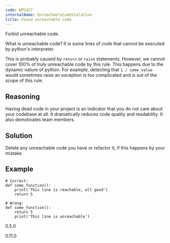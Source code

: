 ```yaml
---
code: WPS427
internalName: UnreachableCodeViolation
title: Found unreachable code
---
```


Forbid unreachable code.

What is unreachable code? It is some lines of code that cannot be
executed by python's interpreter.

This is probably caused by `return` or `raise` statements. However, we
cannot cover 100% of truly unreachable code by this rule. This happens
due to the dynamic nature of python. For example, detecting that `1 /
some_value` would sometimes raise an exception is too complicated and is
out of the scope of this rule.

## Reasoning
Having dead code in your project is an indicator that you do not
care about your codebase at all. It dramatically reduces code
quality and readability. It also demotivates team members.

## Solution
Delete any unreachable code you have or refactor it, if this happens
by your mistake.

## Example

    # Correct:
    def some_function():
        print('This line is reachable, all good')
        return 5
    
    # Wrong:
    def some_function():
        return 5
        print('This line is unreachable')

<div class="versionadded">

0.5.0

</div>

<div class="versionchanged">

0.11.0

</div>